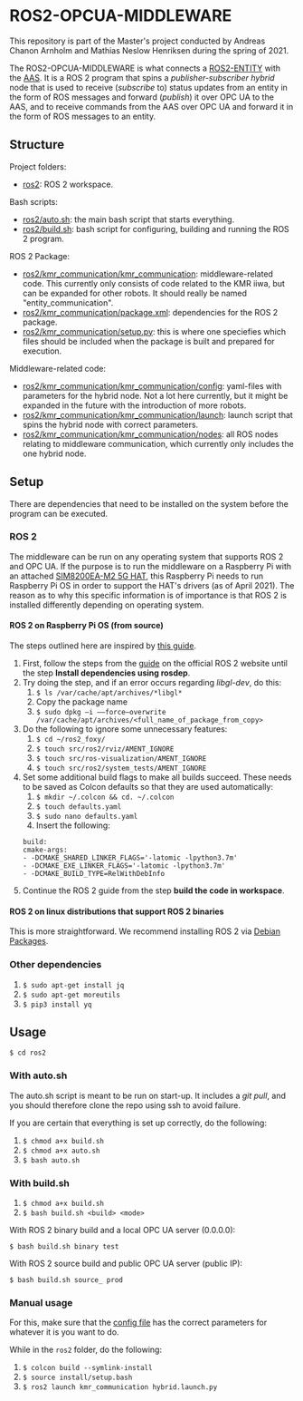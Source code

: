 # ROS2-OPCUA-MIDDLEWARE
This repository is part of the Master's project conducted by Andreas Chanon Arnholm and Mathias Neslow Henriksen during the spring of 2021.

The ROS2-OPCUA-MIDDLEWARE is what connects a [ROS2-ENTITY](https://github.com/TPK4960-RoboticsAndAutomation-Master/ROS2-ENTITY) with the [AAS](https://github.com/TPK4960-RoboticsAndAutomation-Master/AAS). It is a ROS 2 program that spins a *publisher-subscriber hybrid* node that is used to receive (*subscribe* to) status updates from an entity in the form of ROS messages and forward (*publish*) it over OPC UA to the AAS, and to receive commands from the AAS over OPC UA and forward it in the form of ROS messages to an entity.   

## Structure
Project folders:
* [ros2](ros2): ROS 2 workspace. 

Bash scripts:
* [ros2/auto.sh](ros2/auto.sh): the main bash script that starts everything.
* [ros2/build.sh](ros2/build.sh): bash script for configuring, building and running the ROS 2 program.

ROS 2 Package:
* [ros2/kmr_communication/kmr_communication](ros2/kmr_communication/kmr_communication): middleware-related code. This currently only consists of code related to the KMR iiwa, but can be expanded for other robots. It should really be named "entity_communication".
* [ros2/kmr_communication/package.xml](ros2/kmr_communication/package.xml): dependencies for the ROS 2 package.
* [ros2/kmr_communication/setup.py](ros2/kmr_communication/setup.py): this is where one speciefies which files should be included when the package is built and prepared for execution. 

Middleware-related code:
* [ros2/kmr_communication/kmr_communication/config](ros2/kmr_communication/kmr_communication/config): yaml-files with parameters for the hybrid node. Not a lot here currently, but it might be expanded in the future with the introduction of more robots.
* [ros2/kmr_communication/kmr_communication/launch](ros2/kmr_communication/kmr_communication/launch): launch script that spins the hybrid node with correct parameters.
* [ros2/kmr_communication/kmr_communication/nodes](ros2/kmr_communication/kmr_communication/nodes): all ROS nodes relating to middleware communication, which currently only includes the one hybrid node.


## Setup
There are dependencies that need to be installed on the system before the program can be executed. 

### ROS 2
The middleware can be run on any operating system that supports ROS 2 and OPC UA. If the purpose is to run the middleware on a Raspberry Pi with an attached [SIM8200EA-M2 5G HAT](https://www.waveshare.com/wiki/SIM8200EA-M2_5G_HAT), this Raspberry Pi needs to run Raspberry Pi OS in order to support the HAT's drivers (as of April 2021). The reason as to why this specific information is of importance is that ROS 2 is installed differently depending on operating system.

#### ROS 2 on Raspberry Pi OS (from source)
The steps outlined here are inspired by [this guide](https://medium.com/swlh/raspberry-pi-ros-2-camera-eef8f8b94304).

1. First, follow the steps from the [guide](https://docs.ros.org/en/foxy/Installation/Ubuntu-Development-Setup.html) on the official ROS 2 website until the step **Install dependencies using rosdep**.
2. Try doing the step, and if an error occurs regarding *libgl-dev*, do this:
    1. `$ ls /var/cache/apt/archives/*libgl*` 
    2. Copy the package name 
    3. `$ sudo dpkg –i ––force–overwrite /var/cache/apt/archives/<full_name_of_package_from_copy>`
3. Do the following to ignore some unnecessary features:
    1. `$ cd ~/ros2_foxy/`
    2. `$ touch src/ros2/rviz/AMENT_IGNORE` 
    3. `$ touch src/ros-visualization/AMENT_IGNORE`
    4. `$ touch src/ros2/system_tests/AMENT_IGNORE`
4. Set some additional build flags to make all builds succeed. These needs to be saved as Colcon defaults so that they are used automatically:
    1. `$ mkdir ~/.colcon && cd. ~/.colcon`
    2. `$ touch defaults.yaml`
    3. `$ sudo nano defaults.yaml`
    4. Insert the following:
      ```
      build: 
      cmake-args: 
      - -DCMAKE_SHARED_LINKER_FLAGS='-latomic -lpython3.7m' 
      - -DCMAKE_EXE_LINKER_FLAGS='-latomic -lpython3.7m' 
      - -DCMAKE_BUILD_TYPE=RelWithDebInfo
      ```
5. Continue the ROS 2 guide from the step **build the code in workspace**.

#### ROS 2 on linux distributions that support ROS 2 binaries
This is more straightforward. We recommend installing ROS 2 via [Debian Packages](https://docs.ros.org/en/crystal/Installation/Linux-Install-Debians.html).

### Other dependencies
1. `$ sudo apt-get install jq`
2. `$ sudo apt-get moreutils`
3. `$ pip3 install yq`

## Usage
`$ cd ros2`

### With auto.sh
The auto.sh script is meant to be run on start-up. It includes a *git pull*, and you should therefore clone the repo using ssh to avoid failure.

If you are certain that everything is set up correctly, do the following: 
1. `$ chmod a+x build.sh`
2. `$ chmod a+x auto.sh`
3. `$ bash auto.sh`

### With build.sh
1. `$ chmod a+x build.sh`
2. `$ bash build.sh <build> <mode>`

With ROS 2 binary build and a local OPC UA server (0.0.0.0):

`$ bash build.sh binary test`

With ROS 2 source build and public OPC UA server (public IP):

`$ bash build.sh source_ prod`

### Manual usage
For this, make sure that the [config file](ros2/kmr_communication/kmr_communication/config/bringup.yaml) has the correct parameters for whatever it is you want to do.

While in the `ros2` folder, do the following:
1. `$ colcon build --symlink-install`
2. `$ source install/setup.bash`
3. `$ ros2 launch kmr_communication hybrid.launch.py`
